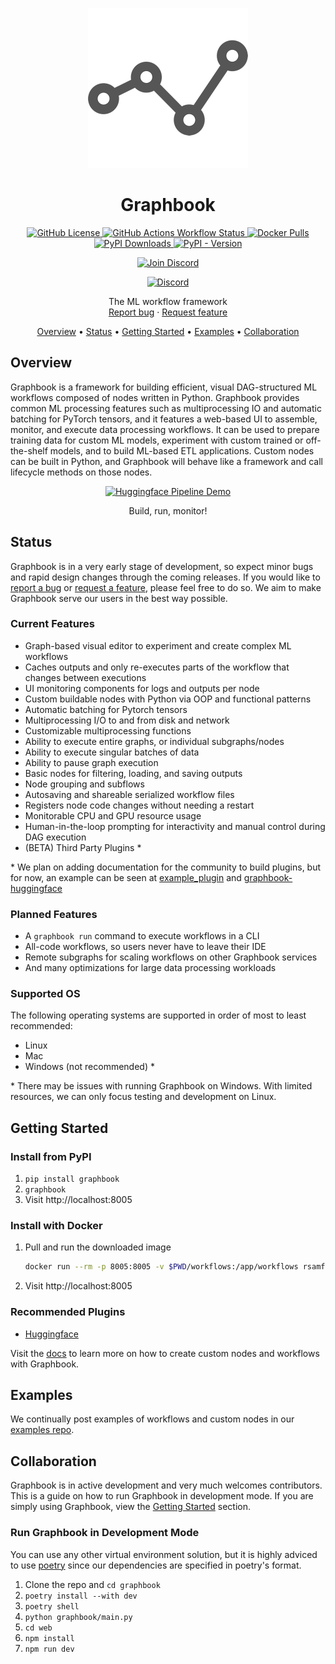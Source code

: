 <p align="center">
  <a href="https://graphbook.ai">
    <img src="docs/_static/graphbook.png" alt="Logo" width=256>
  </a>

  <h1 align="center">Graphbook</h1>

  <p align="center">
    <a href="https://github.com/graphbookai/graphbook/blob/main/LICENSE">
      <img alt="GitHub License" src="https://img.shields.io/github/license/graphbookai/graphbook">
    </a>
    <a href="https://github.com/graphbookai/graphbook/actions/workflows/pypi.yml">
      <img alt="GitHub Actions Workflow Status" src="https://img.shields.io/github/actions/workflow/status/graphbookai/graphbook/pypi.yml">
    </a>
    <a href="https://hub.docker.com/r/rsamf/graphbook">
      <img alt="Docker Pulls" src="https://img.shields.io/docker/pulls/rsamf/graphbook">
    </a>
    <a href="https://www.pepy.tech/projects/graphbook">
      <img alt="PyPI Downloads" src="https://static.pepy.tech/badge/graphbook">
    </a>
    <a href="https://pypi.org/project/graphbook/">
      <img alt="PyPI - Version" src="https://img.shields.io/pypi/v/graphbook">
    </a>
  </p>
  <div align="center">
    <a href="https://discord.gg/XukMUDmjnt">
      <img alt="Join Discord" src="https://img.shields.io/badge/Join%20our%20Discord-5865F2?style=for-the-badge&logo=discord&logoColor=white">
    </a>
  </div>
  <p align="center">
    <a href="https://discord.gg/XukMUDmjnt">
      <img alt="Discord" src="https://img.shields.io/discord/1199855707567177860">
    </a>
  </p>

  <p align="center">
    The ML workflow framework
    <br>
    <a href="https://github.com/graphbookai/graphbook/issues/new?template=bug_report.md&labels=bug">Report bug</a>
    ·
    <a href="https://github.com/graphbookai/graphbook/issues/new?template=feature_request.md&labels=enhancement">Request feature</a>
  </p>

  <p align="center">
    <a href="#overview">Overview</a> •
    <a href="#status">Status</a> •
    <a href="#getting-started">Getting Started</a> •
    <a href="#examples">Examples</a> •
    <a href="#collaboration">Collaboration</a>
  </p>
</p>

## Overview
Graphbook is a framework for building efficient, visual DAG-structured ML workflows composed of nodes written in Python. Graphbook provides common ML processing features such as multiprocessing IO and automatic batching for PyTorch tensors, and it features a web-based UI to assemble, monitor, and execute data processing workflows. It can be used to prepare training data for custom ML models, experiment with custom trained or off-the-shelf models, and to build ML-based ETL applications. Custom nodes can be built in Python, and Graphbook will behave like a framework and call lifecycle methods on those nodes.

<p align="center">
  <a href="https://graphbook.ai">
    <img src="https://media.githubusercontent.com/media/rsamf/public/main/docs/overview/huggingface-pipeline-demo.gif" alt="Huggingface Pipeline Demo" width="512">
  </a>
  <div align="center">Build, run, monitor!</div>
</p>

## Status
Graphbook is in a very early stage of development, so expect minor bugs and rapid design changes through the coming releases. If you would like to [report a bug](https://github.com/graphbookai/graphbook/issues/new?template=bug_report.md&labels=bug) or [request a feature](https://github.com/graphbookai/graphbook/issues/new?template=feature_request.md&labels=enhancement), please feel free to do so. We aim to make Graphbook serve our users in the best way possible.

### Current Features
- ​​Graph-based visual editor to experiment and create complex ML workflows
- Caches outputs and only re-executes parts of the workflow that changes between executions
- UI monitoring components for logs and outputs per node
- Custom buildable nodes with Python via OOP and functional patterns
- Automatic batching for Pytorch tensors
- Multiprocessing I/O to and from disk and network
- Customizable multiprocessing functions
- Ability to execute entire graphs, or individual subgraphs/nodes
- Ability to execute singular batches of data
- Ability to pause graph execution
- Basic nodes for filtering, loading, and saving outputs
- Node grouping and subflows
- Autosaving and shareable serialized workflow files
- Registers node code changes without needing a restart
- Monitorable CPU and GPU resource usage
- Human-in-the-loop prompting for interactivity and manual control during DAG execution
- (BETA) Third Party Plugins *

\* We plan on adding documentation for the community to build plugins, but for now, an example can be seen at
[example_plugin](example_plugin) and
[graphbook-huggingface](https://github.com/graphbookai/graphbook-huggingface)

### Planned Features
- A `graphbook run` command to execute workflows in a CLI
- All-code workflows, so users never have to leave their IDE
- Remote subgraphs for scaling workflows on other Graphbook services
- And many optimizations for large data processing workloads

### Supported OS
The following operating systems are supported in order of most to least recommended:
- Linux
- Mac
- Windows (not recommended) *

\* There may be issues with running Graphbook on Windows. With limited resources, we can only focus testing and development on Linux.

## Getting Started
### Install from PyPI
1. `pip install graphbook`
1. `graphbook`
1. Visit http://localhost:8005

### Install with Docker
1. Pull and run the downloaded image
    ```bash
    docker run --rm -p 8005:8005 -v $PWD/workflows:/app/workflows rsamf/graphbook:latest
    ```
1. Visit http://localhost:8005

### Recommended Plugins
* [Huggingface](https://github.com/graphbookai/graphbook-huggingface)

Visit the [docs](https://docs.graphbook.ai) to learn more on how to create custom nodes and workflows with Graphbook.

## Examples
We continually post examples of workflows and custom nodes in our [examples repo](https://github.com/graphbookai/graphbook-examples).

## Collaboration
Graphbook is in active development and very much welcomes contributors. This is a guide on how to run Graphbook in development mode. If you are simply using Graphbook, view the [Getting Started](#getting-started) section.

### Run Graphbook in Development Mode
You can use any other virtual environment solution, but it is highly adviced to use [poetry](https://python-poetry.org/docs/) since our dependencies are specified in poetry's format.
1. Clone the repo and `cd graphbook`
1. `poetry install --with dev`
1. `poetry shell`
1. `python graphbook/main.py`
1. `cd web`
1. `npm install`
1. `npm run dev`
